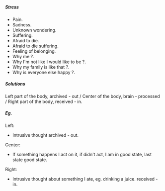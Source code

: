 ##### Stress
- Pain.
- Sadness.
- Unknown wondering.
- Suffering.
- Afraid to die.
- Afraid to die suffering.
- Feeling of belonging.
- Why me ?.
- Why I'm not like I would like to be ?.
- Why my family is like that ?.
- Why is everyone else happy ?.


##### Solutions
Left part of the body, archived - out / Center of the body, brain - processed / Right part of the body, received - in.

##### Eg.
Left:
- Intrusive thought archived - out.

Center:
- If something happens I act on it, if didn't act, I am in good state, last state good state.

Right:
- Intrusive thought about something I ate, eg. drinking a juice. received - in.
